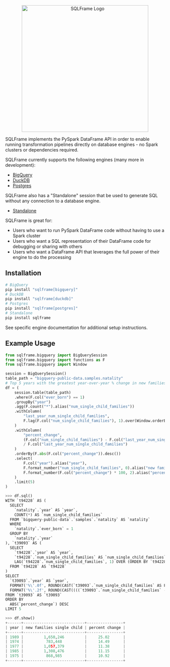<div align="center">
  <img src="https://sqlframe.readthedocs.io/en/latest/docs/images/sqlframe_logo.png" alt="SQLFrame Logo" width="400"/>
</div>

SQLFrame implements the PySpark DataFrame API in order to enable running transformation pipelines directly on database engines - no Spark clusters or dependencies required.

SQLFrame currently supports the following engines (many more in development):

* [BigQuery](https://sqlframe.readthedocs.io/en/latest/bigquery/)
* [DuckDB](https://sqlframe.readthedocs.io/en/latest/duckdb)
* [Postgres](https://sqlframe.readthedocs.io/en/latest/postgres)

SQLFrame also has a "Standalone" session that be used to generate SQL without any connection to a database engine.
* [Standalone](https://sqlframe.readthedocs.io/en/latest/standalone)

SQLFrame is great for:

* Users who want to run PySpark DataFrame code without having to use a Spark cluster
* Users who want a SQL representation of their DataFrame code for debugging or sharing with others
* Users who want a DataFrame API that leverages the full power of their engine to do the processing 

## Installation

```bash
# BigQuery
pip install "sqlframe[bigquery]"
# DuckDB
pip install "sqlframe[duckdb]"
# Postgres
pip install "sqlframe[postgres]"
# Standalone
pip install sqlframe
```

See specific engine documentation for additional setup instructions.

## Example Usage

```python
from sqlframe.bigquery import BigQuerySession
from sqlframe.bigquery import functions as F
from sqlframe.bigquery import Window

session = BigQuerySession()
table_path = "bigquery-public-data.samples.natality"
# Top 5 years with the greatest year-over-year % change in new families with single child
df = (
    session.table(table_path)
    .where(F.col("ever_born") == 1)
    .groupBy("year")
    .agg(F.count("*").alias("num_single_child_families"))
    .withColumn(
        "last_year_num_single_child_families", 
        F.lag(F.col("num_single_child_families"), 1).over(Window.orderBy("year"))
    )
    .withColumn(
        "percent_change", 
        (F.col("num_single_child_families") - F.col("last_year_num_single_child_families")) 
        / F.col("last_year_num_single_child_families")
    )
    .orderBy(F.abs(F.col("percent_change")).desc())
    .select(
        F.col("year").alias("year"),
        F.format_number("num_single_child_families", 0).alias("new families single child"),
        F.format_number(F.col("percent_change") * 100, 2).alias("percent change"),
    )
    .limit(5)
)
```
```python
>>> df.sql()
WITH `t94228` AS (
  SELECT
    `natality`.`year` AS `year`,
    COUNT(*) AS `num_single_child_families`
  FROM `bigquery-public-data`.`samples`.`natality` AS `natality`
  WHERE
    `natality`.`ever_born` = 1
  GROUP BY
    `natality`.`year`
), `t39093` AS (
  SELECT
    `t94228`.`year` AS `year`,
    `t94228`.`num_single_child_families` AS `num_single_child_families`,
    LAG(`t94228`.`num_single_child_families`, 1) OVER (ORDER BY `t94228`.`year`) AS `last_year_num_single_child_families`
  FROM `t94228` AS `t94228`
)
SELECT
  `t39093`.`year` AS `year`,
  FORMAT('%\'.0f', ROUND(CAST(`t39093`.`num_single_child_families` AS FLOAT64), 0)) AS `new families single child`,
  FORMAT('%\'.2f', ROUND(CAST((((`t39093`.`num_single_child_families` - `t39093`.`last_year_num_single_child_families`) / `t39093`.`last_year_num_single_child_families`) * 100) AS FLOAT64), 2)) AS `percent change`
FROM `t39093` AS `t39093`
ORDER BY
  ABS(`percent_change`) DESC
LIMIT 5
```
```python
>>> df.show()
+------+---------------------------+----------------+
| year | new families single child | percent change |
+------+---------------------------+----------------+
| 1989 |         1,650,246         |     25.02      |
| 1974 |          783,448          |     14.49      |
| 1977 |         1,057,379         |     11.38      |
| 1985 |         1,308,476         |     11.15      |
| 1975 |          868,985          |     10.92      |
+------+---------------------------+----------------+
```
